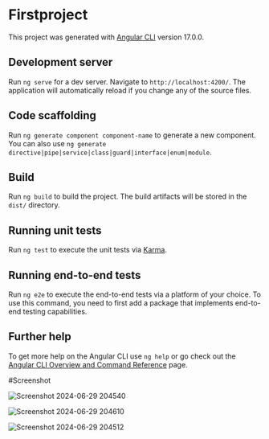 # Firstproject

This project was generated with [Angular CLI](https://github.com/angular/angular-cli) version 17.0.0.

## Development server

Run `ng serve` for a dev server. Navigate to `http://localhost:4200/`. The application will automatically reload if you change any of the source files.

## Code scaffolding

Run `ng generate component component-name` to generate a new component. You can also use `ng generate directive|pipe|service|class|guard|interface|enum|module`.

## Build

Run `ng build` to build the project. The build artifacts will be stored in the `dist/` directory.

## Running unit tests

Run `ng test` to execute the unit tests via [Karma](https://karma-runner.github.io).

## Running end-to-end tests

Run `ng e2e` to execute the end-to-end tests via a platform of your choice. To use this command, you need to first add a package that implements end-to-end testing capabilities.

## Further help

To get more help on the Angular CLI use `ng help` or go check out the [Angular CLI Overview and Command Reference](https://angular.io/cli) page.


#Screenshot






![Screenshot 2024-06-29 204540](https://github.com/Sumitkumarchauhan11/First_project/assets/146374797/0e506767-ceee-489c-8415-af7b2bf29baf)

![Screenshot 2024-06-29 204610](https://github.com/Sumitkumarchauhan11/First_project/assets/146374797/74730e6d-cc8f-4184-b698-079362609be9)


![Screenshot 2024-06-29 204512](https://github.com/Sumitkumarchauhan11/First_project/assets/146374797/b2bb9621-1e74-4847-9c88-13af2f9cefbf)




